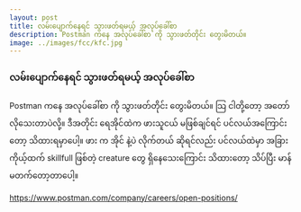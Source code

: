 ```yaml
---
layout: post
title: လမ်းပျောက်နေရင် သွားဖတ်ရမယ့် အလုပ်ခေါ်စာ 
description: Postman ကနေ အလုပ်ခေါ်စာ ကို သွားဖတ်တိုင်း တွေးမိတယ်။
image: ../images/fcc/kfc.jpg
---
```


### လမ်းပျောက်နေရင် သွားဖတ်ရမယ့် အလုပ်ခေါ်စာ 
Postman ကနေ အလုပ်ခေါ်စာ ကို သွားဖတ်တိုင်း တွေးမိတယ်။
သြ ငါတို့တော့ အတော်လိုသေးတာပဲလို့။
ဒီအတိုင်း ရေအိုင်ထဲက ဖားသူငယ် မဖြစ်ချင်ရင် ပင်လယ်အကြောင်းတော့ သိထားရမှာပေါ့။ 
ဖား က အိုင် နဲ့ပဲ လိုက်တယ် ဆိုရင်လည်း ပင်လယ်ထဲမှာ အခြား ကိုယ့်ထက် skillfull ဖြစ်တဲ့ creature တွေ ရှိနေသေးကြောင်း သိထားတော့
သိပ်ပြီး မာန်မတက်တော့တာပေါ့။

https://www.postman.com/company/careers/open-positions/
